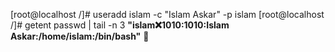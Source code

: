 [root@localhost /]# useradd islam -c "Islam Askar" -p islam 
[root@localhost /]# getent passwd | tail -n 3
**"islam:x:1010:1010:Islam Askar:/home/islam:/bin/bash"** :tada: 
